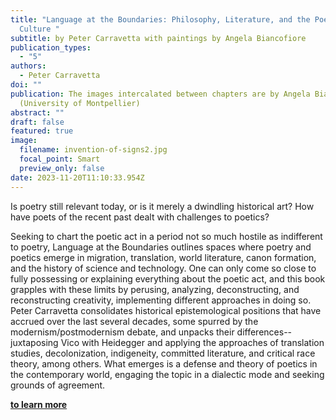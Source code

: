 ```yaml
---
title: "Language at the Boundaries: Philosophy, Literature, and the Poetics of
  Culture "
subtitle: by Peter Carravetta with paintings by Angela Biancofiore
publication_types:
  - "5"
authors:
  - Peter Carravetta
doi: ""
publication: The images intercalated between chapters are by Angela Biancofiore
  (University of Montpellier)
abstract: ""
draft: false
featured: true
image:
  filename: invention-of-signs2.jpg
  focal_point: Smart
  preview_only: false
date: 2023-11-20T11:10:33.954Z
---
```

Is poetry still relevant today, or is it merely a dwindling historical art? How have poets of the recent past dealt with challenges to poetics?

Seeking to chart the poetic act in a period not so much hostile as indifferent to poetry, Language at the Boundaries outlines spaces where poetry and poetics emerge in migration, translation, world literature, canon formation, and the history of science and technology. One can only come so close to fully possessing or explaining everything about the poetic act, and this book grapples with these limits by perusing, analyzing, deconstructing, and reconstructing creativity, implementing different approaches in doing so. Peter Carravetta consolidates historical epistemological positions that have accrued over the last several decades, some spurred by the modernism/postmodernism debate, and unpacks their differences--juxtaposing Vico with Heidegger and applying the approaches of translation studies, decolonization, indigeneity, committed literature, and critical race theory, among others. What emerges is a defense and theory of poetics in the contemporary world, engaging the topic in a dialectic mode and seeking grounds of agreement.

**[to learn more](https://www.bloomsbury.com/uk/language-at-the-boundaries-9781501363672/)**